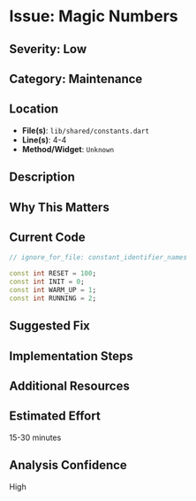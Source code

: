 # Issue: Magic Numbers

## Severity: Low

## Category: Maintenance

## Location
- **File(s)**: `lib/shared/constants.dart`
- **Line(s)**: 4-4
- **Method/Widget**: `Unknown`

## Description


## Why This Matters


## Current Code
```dart
// ignore_for_file: constant_identifier_names

const int RESET = 100;
const int INIT = 0;
const int WARM_UP = 1;
const int RUNNING = 2;
```

## Suggested Fix


## Implementation Steps


## Additional Resources


## Estimated Effort
15-30 minutes

## Analysis Confidence
High
